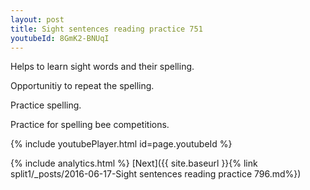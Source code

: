 ```yaml
---
layout: post
title: Sight sentences reading practice 751
youtubeId: 8GmK2-BNUqI
---
```

 
 
Helps to learn sight words and their spelling.

Opportunitiy to repeat the spelling. 

Practice spelling. 
 
Practice for spelling bee competitions. 
 
{% include youtubePlayer.html id=page.youtubeId %}
 
 
{% include analytics.html %} 
[Next]({{ site.baseurl }}{% link  split1/_posts/2016-06-17-Sight sentences reading practice 796.md%})
 
